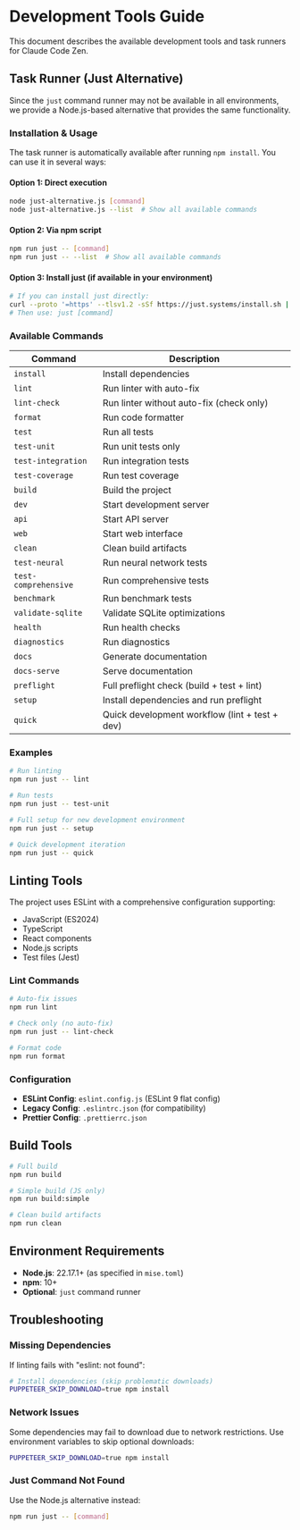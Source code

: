 # Development Tools Guide

This document describes the available development tools and task runners for Claude Code Zen.

## Task Runner (Just Alternative)

Since the `just` command runner may not be available in all environments, we provide a Node.js-based alternative that provides the same functionality.

### Installation & Usage

The task runner is automatically available after running `npm install`. You can use it in several ways:

#### Option 1: Direct execution
```bash
node just-alternative.js [command]
node just-alternative.js --list  # Show all available commands
```

#### Option 2: Via npm script
```bash
npm run just -- [command]
npm run just -- --list  # Show all available commands
```

#### Option 3: Install just (if available in your environment)
```bash
# If you can install just directly:
curl --proto '=https' --tlsv1.2 -sSf https://just.systems/install.sh | bash
# Then use: just [command]
```

### Available Commands

| Command | Description |
|---------|-------------|
| `install` | Install dependencies |
| `lint` | Run linter with auto-fix |
| `lint-check` | Run linter without auto-fix (check only) |
| `format` | Run code formatter |
| `test` | Run all tests |
| `test-unit` | Run unit tests only |
| `test-integration` | Run integration tests |
| `test-coverage` | Run test coverage |
| `build` | Build the project |
| `dev` | Start development server |
| `api` | Start API server |
| `web` | Start web interface |
| `clean` | Clean build artifacts |
| `test-neural` | Run neural network tests |
| `test-comprehensive` | Run comprehensive tests |
| `benchmark` | Run benchmark tests |
| `validate-sqlite` | Validate SQLite optimizations |
| `health` | Run health checks |
| `diagnostics` | Run diagnostics |
| `docs` | Generate documentation |
| `docs-serve` | Serve documentation |
| `preflight` | Full preflight check (build + test + lint) |
| `setup` | Install dependencies and run preflight |
| `quick` | Quick development workflow (lint + test + dev) |

### Examples

```bash
# Run linting
npm run just -- lint

# Run tests
npm run just -- test-unit

# Full setup for new development environment
npm run just -- setup

# Quick development iteration
npm run just -- quick
```

## Linting Tools

The project uses ESLint with a comprehensive configuration supporting:

- JavaScript (ES2024)
- TypeScript
- React components
- Node.js scripts
- Test files (Jest)

### Lint Commands

```bash
# Auto-fix issues
npm run lint

# Check only (no auto-fix)
npm run just -- lint-check

# Format code
npm run format
```

### Configuration

- **ESLint Config**: `eslint.config.js` (ESLint 9 flat config)
- **Legacy Config**: `.eslintrc.json` (for compatibility)
- **Prettier Config**: `.prettierrc.json`

## Build Tools

```bash
# Full build
npm run build

# Simple build (JS only)
npm run build:simple

# Clean build artifacts
npm run clean
```

## Environment Requirements

- **Node.js**: 22.17.1+ (as specified in `mise.toml`)
- **npm**: 10+
- **Optional**: `just` command runner

## Troubleshooting

### Missing Dependencies
If linting fails with "eslint: not found":
```bash
# Install dependencies (skip problematic downloads)
PUPPETEER_SKIP_DOWNLOAD=true npm install
```

### Network Issues
Some dependencies may fail to download due to network restrictions. Use environment variables to skip optional downloads:
```bash
PUPPETEER_SKIP_DOWNLOAD=true npm install
```

### Just Command Not Found
Use the Node.js alternative instead:
```bash
npm run just -- [command]
```